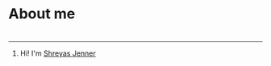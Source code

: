 <h1>About me<h1> </h1>
<hr>
<ol type="disk">
  <li>Hi! I'm <a href="https://github.com/ShreyasJenner">Shreyas Jenner</a> </li>
